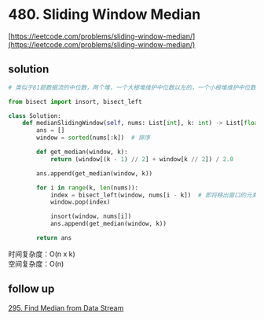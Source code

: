# 480. Sliding Window Median

[https://leetcode.com/problems/sliding-window-median/](https://leetcode.com/problems/sliding-window-median/)

## solution

```python
# 类似于81题数据流的中位数，两个堆，一个大根堆维护中位数以左的，一个小根堆维护中位数以右的元素

from bisect import insort, bisect_left

class Solution:
    def medianSlidingWindow(self, nums: List[int], k: int) -> List[float]:
        ans = []
        window = sorted(nums[:k])  # 排序

        def get_median(window, k):
            return (window[(k - 1) // 2] + window[k // 2]) / 2.0

        ans.append(get_median(window, k))

        for i in range(k, len(nums)):
            index = bisect_left(window, nums[i - k])  # 即将移出窗口的元素，其他的仍然排序
            window.pop(index)

            insort(window, nums[i])
            ans.append(get_median(window, k))

        return ans
```

时间复杂度：O(n x k) <br>
空间复杂度：O(n)

## follow up

[295. Find Median from Data Stream](../06_heap/295.%20Find%20Median%20from%20Data%20Stream.md)
